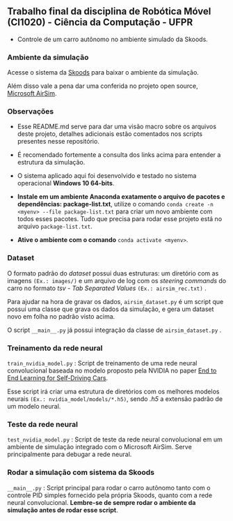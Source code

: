 ## Trabalho final da disciplina de Robótica Móvel (CI1020) - Ciência da Computação - UFPR

*   Controle de um carro autônomo no ambiente simulado da Skoods.

### Ambiente da simulação

Acesse o sistema da [Skoods](https://github.com/skoods-org/Welcome) para baixar o ambiente da simulação.

Além disso vale a pena dar uma conferida no projeto open source, [Microsoft AirSim](https://github.com/microsoft/AirSim).

### Observações

*   Esse README.md serve para dar uma visão macro sobre os arquivos deste projeto, detalhes adicionais estão comentados nos scripts presentes nesse repositório.
*   É recomendado fortemente a consulta dos links acima para entender a estrutura da simulação.

*   O sistema aplicado aqui foi desenvolvido e testado no sistema operacional **Windows 10 64-bits**.
*   **Instale em um ambiente Anaconda exatamente o arquivo de pacotes e dependências: package-list.txt**, utilize o comando `conda create -n <myenv> --file package-list.txt` para criar um novo ambiente com todos esses pacotes. Tudo que precisa para rodar esse projeto está no arquivo `package-list.txt`.
*   **Ative o ambiente com o comando** `conda activate <myenv>`.

### Dataset

O formato padrão do *dataset* possui duas estruturas: um diretório com as imagens `(Ex.: images/)` e um arquivo de log com os *steering commands* do carro no formato *tsv - Tab Separated Values* `(Ex.: airsim_rec.txt)` .

Para ajudar na hora de gravar os dados, `airsim_dataset.py` é um script que possui uma classe que grava os dados da simulação, e gera um dataset novo em folha no padrão visto acima.

O script `__main__.py` já possui integração da classe de `airsim_dataset.py` . 

### Treinamento da rede neural

`train_nvidia_model.py` : Script de treinamento de uma rede neural convolucional baseada no modelo proposto pela NVIDIA no paper [End to End Learning for Self-Driving Cars](https://arxiv.org/pdf/1604.07316.pdf).

Esse script irá criar uma estrutura de diretórios com os melhores modelos neurais `(Ex.: nvidia_model/models/*.h5)`, sendo *.h5* a extensão padrão de um modelo neural.

### Teste da rede neural

`test_nvidia_model.py` : Script de teste da rede neural convolucional em um ambiente de simulação integrado com o Microsoft AirSim. Serve principalmente para debugar a rede neural.

### Rodar a simulação com sistema da Skoods

`__main__.py` : Script principal para rodar o carro autônomo tanto com o controle PID simples fornecido pela própria Skoods, quanto com a rede neural convolucional. **Lembre-se de sempre rodar o ambiente da simulação antes de rodar esse script**.
